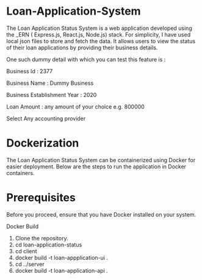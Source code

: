 # Loan-Application-System

The Loan Application Status System is a web application developed using the _ERN ( Express.js, React.js, Node.js) stack. For simplicity, I have used local json files to store and fetch the data.
It allows users to view the status of their loan applications by providing their business details.

One such dummy detail with which you can test this feature is :

Business Id : 2377

Business Name : Dummy Business

Business Establishment Year : 2020

Loan Amount : any amount of your choice e.g. 800000

Select Any accounting provider


# Dockerization

The Loan Application Status System can be containerized using Docker for easier deployment. Below are the steps to run the application in Docker containers.

# Prerequisites

Before you proceed, ensure that you have Docker installed on your system.

Docker Build
1. Clone the repository.
2. cd loan-application-status
3. cd client
4. docker build -t loan-appplication-ui .
5. cd ../server
6. docker build -t loan-application-api .




